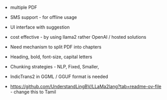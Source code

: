 * multiple PDF
* SMS support - for offline usage
* UI interface with suggestion
* cost effective - by using llama2 rather OpenAI / hosted solutions


* Need mechanism to split PDF into chapters
* Heading, bold, font-size, capital letters
* Chunking strategies - NLP, Fixed, Smaller, 



* IndicTrans2 in GGML / GGUF format is needed
* https://github.com/UnderstandLingBV/LLaMa2lang?tab=readme-ov-file - change this to Tamil